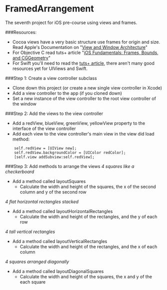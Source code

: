 FramedArrangement
=================

The seventh project for iOS pre-course using views and frames.

###Resources: 
- Cocoa views have a very basic structure use frames for origin and size. Read Apple's Documentation on "[View and Window Architecture](https://developer.apple.com/library/ios/documentation/WindowsViews/Conceptual/ViewPG_iPhoneOS/WindowsandViews/WindowsandViews.html)"
- For Objective C read tuts+ article "[iOS Fundamentals: Frames, Bounds, and CGGeometry](http://code.tutsplus.com/tutorials/ios-fundamentals-frames-bounds-and-cggeometry--cms-21196)"
- For Swift you'll need to read the [tuts+ article](http://code.tutsplus.com/tutorials/ios-fundamentals-frames-bounds-and-cggeometry--cms-21196), there aren't many good resources yet for UIViews and Swift.

###Step 1: Create a view controller subclass
- Clone down this project (or create a new single view controller in Xcode)
- Add a view controller to the app (if you cloned down)
- Set a new instance of the view controller to the root view controller of the window

###Step 2: Add the views to the view controller
- Add a redView, blueView, greenView, yellowView property to the interface of the view controller
- Add each view to the view controller's main view in the view did load method:
```
    self.redView = [UIView new];
    self.redView.backgroundColor = [UIColor redColor];
    [self.view addSubview:self.redView];
```

###Step 3: Add methods to arrange the views
*4 squares like a checkerboard*  
- Add a method called layoutSquares
  - Calculate the width and height of the squares, the x of the second column and y of the second row

*4 flat horizontal rectangles stacked*  
- Add a method called layoutHorizontalRectangles
  - Calculate the width and height of the rectangles, and the y of each row

*4 tall vertical rectangles*  
- Add a method called layoutVerticalRectangles
  - Calculate the width and height of the rectangles, and the x of each column

*4 squares arranged diagonally*  
- Add a method called layoutDiagonalSquares
  - Calculate the width and height of the squares, the x and y of the each square
